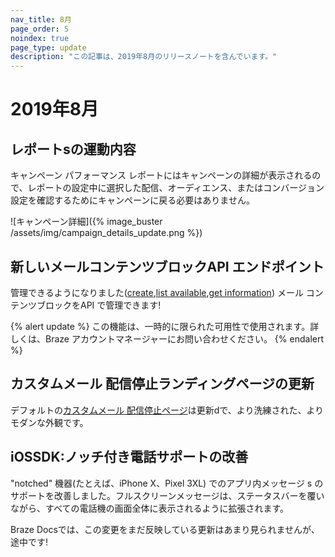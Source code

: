 ```yaml
---
nav_title: 8月
page_order: 5
noindex: true
page_type: update
description: "この記事は、2019年8月のリリースノートを含んでいます。"
---
```


# 2019年8月

## レポートsの運動内容

キャンペーン パフォーマンス レポートにはキャンペーンの詳細が表示されるので、レポートの設定中に選択した配信、オーディエンス、またはコンバージョン設定を確認するためにキャンペーンに戻る必要はありません。

![キャンペーン詳細]({% image_buster /assets/img/campaign_details_update.png %})

## 新しいメールコンテンツブロックAPI エンドポイント

管理できるようになりました([create]({{site.baseurl}}/api/endpoints/email_templates/#create-content-block),[list available]({{site.baseurl}}/api/endpoints/email_templates/#list-available-content-blocks),[get information]({{site.baseurl}}/api/endpoints/email_templates/#see-content-block-information)) メール コンテンツブロックをAPI で管理できます!

{% alert update %}
この機能は、一時的に限られた可用性で使用されます。詳しくは、Braze アカウントマネージャーにお問い合わせください。
{% endalert %}

## カスタムメール 配信停止ランディングページの更新

デフォルトの[カスタムメール 配信停止ページ]({{site.baseurl}}/user_guide/message_building_by_channel/email/managing_user_subscriptions/#custom-unsubscribe-landing-page)は更新dで、より洗練された、よりモダンな外観です。

## iOSSDK:ノッチ付き電話サポートの改善

"notched" 機器(たとえば、iPhone X、Pixel 3XL) でのアプリ内メッセージ s のサポートを改善しました。フルスクリーンメッセージは、ステータスバーを覆いながら、すべての電話機の画面全体に表示されるように拡張されます。

Braze Docsでは、この変更をまだ反映している更新はあまり見られませんが、途中です!
